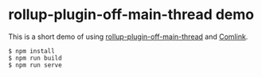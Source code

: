 # rollup-plugin-off-main-thread demo

This is a short demo of using [rollup-plugin-off-main-thread] and [Comlink].

```
$ npm install
$ npm run build
$ npm run serve
```

[rollup-plugin-off-main-thread]: https://www.npmjs.com/package/rollup-plugin-off-main-thread
[comlink]: https://github.com/GoogleChromeLabs/comlink